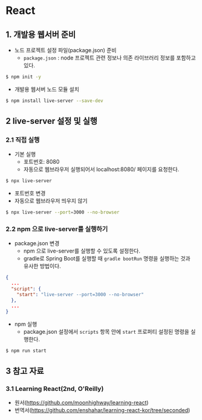 # React

## 1. 개발용 웹서버 준비

- 노드 프로젝트 설정 파일(package.json) 준비
  - `package.json` : node 프로젝트 관련 정보나 의존 라이브러리 정보를 포함하고 있다.

```bash
$ npm init -y
```

- 개발용 웹서버 노드 모듈 설치

```bash
$ npm install live-server --save-dev
```

## 2 live-server 설정 및 실행

### 2.1 직접 실행

- 기본 실행
  - 포트번호: 8080
  - 자동으로 웹브라우저 실행되어서 localhost:8080/ 페이지를 요청한다.

```bash
$ npx live-server
```

- 포트번호 변경
- 자동으로 웹브라우저 띄우지 않기

```bash
$ npx live-server --port=3000 --no-browser
```

### 2.2 npm 으로 live-server를 실행하기

- package.json 변경
  - npm 으로 live-server를 실행할 수 있도록 설정한다.
  - gradle로 Spring Boot를 실행할 때 `gradle bootRun` 명령을 실행하는 것과 유사한 방법이다.

```json
{
  ...
  "script": {
    "start": "live-server --port=3000 --no-browser"
  },
  ...
}
```

- npm 실행
  - package.json 설정에서 `scripts` 항목 안에 `start` 프로퍼티 설정된 명령을 실행한다.

```bash
$ npm run start
```

## 3 참고 자료

### 3.1 Learning React(2nd, O'Reilly)

- 원서(https://github.com/moonhighway/learning-react)
- 번역서(https://github.com/enshahar/learning-react-kor/tree/seconded)

